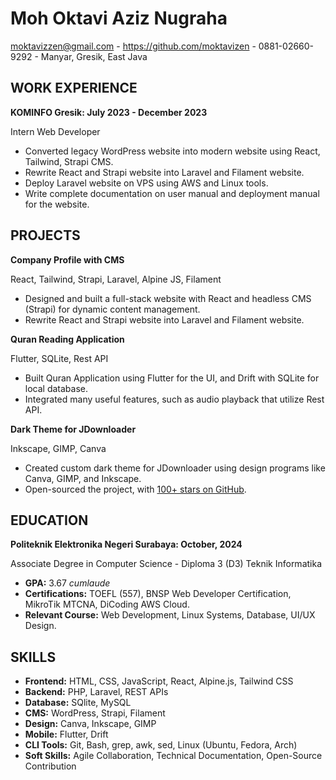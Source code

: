 # Moh Oktavi Aziz Nugraha

<moktavizzen@gmail.com> - <https://github.com/moktavizen> - 0881-02660-9292 - Manyar, Gresik, East Java

## WORK EXPERIENCE

**KOMINFO Gresik: July 2023 - December 2023**

Intern Web Developer

- Converted legacy WordPress website into modern website using React, Tailwind, Strapi CMS.
- Rewrite React and Strapi website into Laravel and Filament website.
- Deploy Laravel website on VPS using AWS and Linux tools.
- Write complete documentation on user manual and deployment manual for the website.

## PROJECTS

**Company Profile with CMS**

React, Tailwind, Strapi, Laravel, Alpine JS, Filament

- Designed and built a full-stack website with React and headless CMS (Strapi) for dynamic content management.
- Rewrite React and Strapi website into Laravel and Filament website.

**Quran Reading Application**

Flutter, SQLite, Rest API

- Built Quran Application using Flutter for the UI, and Drift with SQLite for local database.
- Integrated many useful features, such as audio playback that utilize Rest API.

**Dark Theme for JDownloader**

Inkscape, GIMP, Canva

- Created custom dark theme for JDownloader using design programs like Canva, GIMP, and Inkscape.
- Open-sourced the project, with [100+ stars on GitHub](https://github.com/moktavizen/material-darker-jdownloader).

## EDUCATION

**Politeknik Elektronika Negeri Surabaya: October, 2024**

Associate Degree in Computer Science - Diploma 3 (D3) Teknik Informatika

- **GPA:** 3.67 *cumlaude*
- **Certifications:** TOEFL (557), BNSP Web Developer Certification, MikroTik MTCNA, DiCoding AWS Cloud.
- **Relevant Course:** Web Development, Linux Systems, Database, UI/UX Design.

## SKILLS

- **Frontend:** HTML, CSS, JavaScript, React, Alpine.js, Tailwind CSS
- **Backend:** PHP, Laravel, REST APIs
- **Database:** SQlite, MySQL
- **CMS:** WordPress, Strapi, Filament
- **Design:** Canva, Inkscape, GIMP
- **Mobile:** Flutter, Drift
- **CLI Tools:** Git, Bash, grep, awk, sed, Linux (Ubuntu, Fedora, Arch)
- **Soft Skills:** Agile Collaboration, Technical Documentation, Open-Source Contribution
